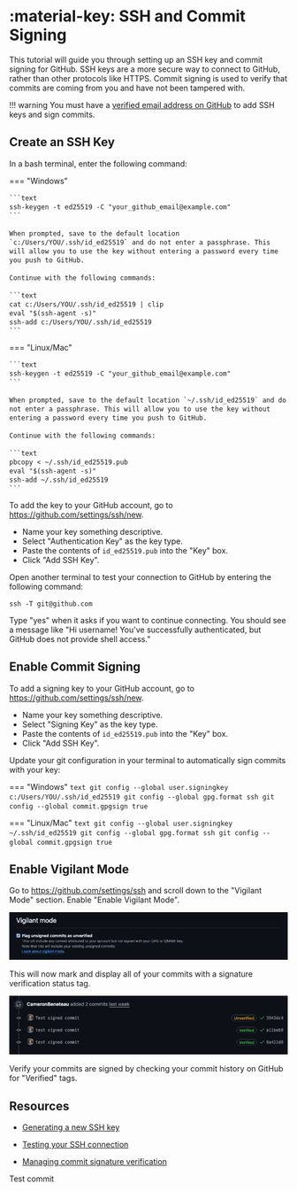 # :material-key: SSH and Commit Signing

This tutorial will guide you through setting up an SSH key and commit signing for GitHub. SSH keys are a more secure way to connect to GitHub, rather than other protocols like HTTPS. Commit signing is used to verify that commits are coming from you and have not been tampered with.

!!! warning
    You must have a [verified email address on GitHub](https://docs.github.com/en/account-and-profile/setting-up-and-managing-your-personal-account-on-github/managing-email-preferences/verifying-your-email-address) to add SSH keys and sign commits.

## Create an SSH Key

In a bash terminal, enter the following command:

=== "Windows"

    ```text
    ssh-keygen -t ed25519 -C "your_github_email@example.com"
    ```

    When prompted, save to the default location `c:/Users/YOU/.ssh/id_ed25519` and do not enter a passphrase. This will allow you to use the key without entering a password every time you push to GitHub.

    Continue with the following commands:

    ```text
    cat c:/Users/YOU/.ssh/id_ed25519 | clip
    eval "$(ssh-agent -s)"
    ssh-add c:/Users/YOU/.ssh/id_ed25519
    ```

=== "Linux/Mac"

    ```text
    ssh-keygen -t ed25519 -C "your_github_email@example.com"
    ```

    When prompted, save to the default location `~/.ssh/id_ed25519` and do not enter a passphrase. This will allow you to use the key without entering a password every time you push to GitHub.

    Continue with the following commands:

    ```text
    pbcopy < ~/.ssh/id_ed25519.pub
    eval "$(ssh-agent -s)"
    ssh-add ~/.ssh/id_ed25519
    ```

To add the key to your GitHub account, go to <https://github.com/settings/ssh/new>.

- Name your key something descriptive.
- Select "Authentication Key" as the key type.
- Paste the contents of `id_ed25519.pub` into the "Key" box.
- Click "Add SSH Key".

Open another terminal to test your connection to GitHub by entering the following command:

```text
ssh -T git@github.com
```

Type "yes" when it asks if you want to continue connecting.
You should see a message like "Hi username! You've successfully authenticated, but GitHub does not provide shell access."

## Enable Commit Signing

To add a signing key to your GitHub account, go to <https://github.com/settings/ssh/new>.

- Name your key something descriptive.
- Select "Signing Key" as the key type.
- Paste the contents of `id_ed25519.pub` into the "Key" box.
- Click "Add SSH Key".

Update your git configuration in your terminal to automatically sign commits with your key:

=== "Windows"
    ```text
    git config --global user.signingkey c:/Users/YOU/.ssh/id_ed25519
    git config --global gpg.format ssh
    git config --global commit.gpgsign true
    ```

=== "Linux/Mac"
    ```text
    git config --global user.signingkey ~/.ssh/id_ed25519
    git config --global gpg.format ssh
    git config --global commit.gpgsign true
    ```

## Enable Vigilant Mode

Go to <https://github.com/settings/ssh> and scroll down to the "Vigilant Mode" section. Enable "Enable Vigilant Mode".

![Vigilant Mode](./vigilant-mode.png)

This will now mark and display all of your commits with a signature verification status tag.

![Marked Commits](./marked-commits.png)

Verify your commits are signed by checking your commit history on GitHub for "Verified" tags.

## Resources

- [Generating a new SSH key](https://docs.github.com/en/authentication/connecting-to-github-with-ssh/generating-a-new-ssh-key-and-adding-it-to-the-ssh-agent)

- [Testing your SSH connection](https://docs.github.com/en/authentication/connecting-to-github-with-ssh/testing-your-ssh-connection)

- [Managing commit signature verification](https://docs.github.com/en/authentication/managing-commit-signature-verification)

Test commit